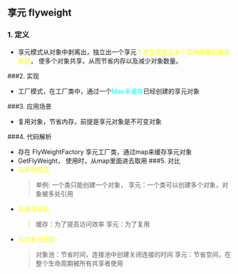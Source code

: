 ## 享元 flyweight

### 1. 定义
- 享元模式从对象中剥离出，独立出一个享元<font color=Yellow>不发生改变且多个实例需要的重复数据</font>，
使多个对象共享，从而节省内存以及减少对象数量。

###2. 实现
- 工厂模式，在工厂类中，通过一个<font color=Cyan>Map来缓存</font>已经创建的享元对象


###3. 应用场景
- 复用对象，节省内存，前提是享元对象是不可变对象

###4. 代码解析
- 存在 FlyWeightFactory 享元工厂类，通过map来缓存享元对象
- GetFlyWeight， 使用时，从map里面进去取用
###5. 对比
- <font color=Yellow>与单例模式</font>
    > 单例: 一个类只能创建一个对象，
    > 享元：一个类可以创建多个对象，对象被多处引用
- <font color=Yellow>与缓存比较</font>
    > 缓存：为了提高访问效率
    > 享元：为了复用     
- <font color=Yellow>与对象池比较</font>
    > 对象池：节省时间，连接池中创建关闭连接的时间
    > 享元：节省空间，在整个生命周期被所有共享者使用 
